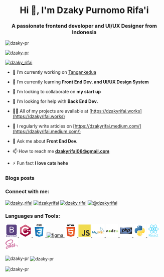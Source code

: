 <h1 align="center">Hi 👋, I'm Dzaky Purnomo Rifa'i</h1>
<h3 align="center">A passionate frontend developer and UI/UX Designer from Indonesia</h3>

<p align="left"> <img src="https://komarev.com/ghpvc/?username=dzaky-pr&label=Profile%20views&color=0e75b6&style=flat" alt="dzaky-pr" /> </p>

<p align="left"> <a href="https://github.com/ryo-ma/github-profile-trophy"><img src="https://github-profile-trophy.vercel.app/?username=dzaky-pr" alt="dzaky-pr" /></a> </p>

<p align="left"> <a href="https://twitter.com/dzaky_rifai" target="blank"><img src="https://img.shields.io/twitter/follow/dzaky_rifai?logo=twitter&style=for-the-badge" alt="dzaky_rifai" /></a> </p>

- 🔭 I’m currently working on [Tangankedua](soon!)

- 🌱 I’m currently learning **Front End Dev. and UI/UX Design System**

- 👯 I’m looking to collaborate on **my start up**

- 🤝 I’m looking for help with **Back End Dev.**

- 👨‍💻 All of my projects are available at [https://dzakyrifai.works](https://dzakyrifai.works)

- 📝 I regularly write articles on [https://dzakyrifai.medium.com/](https://dzakyrifai.medium.com/)

- 💬 Ask me about **Front End Dev.**

- 📫 How to reach me **dzakyrifai06@gmail.com**

- ⚡ Fun fact **I love cats hehe**

### Blogs posts
<!-- BLOG-POST-LIST:START -->
<!-- BLOG-POST-LIST:END -->

<h3 align="left">Connect with me:</h3>
<p align="left">
<a href="https://twitter.com/dzaky_rifai" target="blank"><img align="center" src="https://raw.githubusercontent.com/rahuldkjain/github-profile-readme-generator/master/src/images/icons/Social/twitter.svg" alt="dzaky_rifai" height="30" width="40" /></a>
<a href="https://linkedin.com/in/dzakyrifai" target="blank"><img align="center" src="https://raw.githubusercontent.com/rahuldkjain/github-profile-readme-generator/master/src/images/icons/Social/linked-in-alt.svg" alt="dzakyrifai" height="30" width="40" /></a>
<a href="https://instagram.com/dzaky.rifai" target="blank"><img align="center" src="https://raw.githubusercontent.com/rahuldkjain/github-profile-readme-generator/master/src/images/icons/Social/instagram.svg" alt="dzaky.rifai" height="30" width="40" /></a>
<a href="https://medium.com/@dzakyrifai" target="blank"><img align="center" src="https://raw.githubusercontent.com/rahuldkjain/github-profile-readme-generator/master/src/images/icons/Social/medium.svg" alt="@dzakyrifai" height="30" width="40" /></a>
</p>

<h3 align="left">Languages and Tools:</h3>
<p align="left"> <a href="https://getbootstrap.com" target="_blank"> <img src="https://raw.githubusercontent.com/devicons/devicon/master/icons/bootstrap/bootstrap-plain-wordmark.svg" alt="bootstrap" width="40" height="40"/> </a> <a href="https://www.w3schools.com/cpp/" target="_blank"> <img src="https://raw.githubusercontent.com/devicons/devicon/master/icons/cplusplus/cplusplus-original.svg" alt="cplusplus" width="40" height="40"/> </a> <a href="https://www.w3schools.com/css/" target="_blank"> <img src="https://raw.githubusercontent.com/devicons/devicon/master/icons/css3/css3-original-wordmark.svg" alt="css3" width="40" height="40"/> </a> <a href="https://www.figma.com/" target="_blank"> <img src="https://www.vectorlogo.zone/logos/figma/figma-icon.svg" alt="figma" width="40" height="40"/> </a> <a href="https://www.w3.org/html/" target="_blank"> <img src="https://raw.githubusercontent.com/devicons/devicon/master/icons/html5/html5-original-wordmark.svg" alt="html5" width="40" height="40"/> </a> <a href="https://developer.mozilla.org/en-US/docs/Web/JavaScript" target="_blank"> <img src="https://raw.githubusercontent.com/devicons/devicon/master/icons/javascript/javascript-original.svg" alt="javascript" width="40" height="40"/> </a> <a href="https://www.mysql.com/" target="_blank"> <img src="https://raw.githubusercontent.com/devicons/devicon/master/icons/mysql/mysql-original-wordmark.svg" alt="mysql" width="40" height="40"/> </a> <a href="https://nodejs.org" target="_blank"> <img src="https://raw.githubusercontent.com/devicons/devicon/master/icons/nodejs/nodejs-original-wordmark.svg" alt="nodejs" width="40" height="40"/> </a> <a href="https://www.php.net" target="_blank"> <img src="https://raw.githubusercontent.com/devicons/devicon/master/icons/php/php-original.svg" alt="php" width="40" height="40"/> </a> <a href="https://www.python.org" target="_blank"> <img src="https://raw.githubusercontent.com/devicons/devicon/master/icons/python/python-original.svg" alt="python" width="40" height="40"/> </a> <a href="https://reactjs.org/" target="_blank"> <img src="https://raw.githubusercontent.com/devicons/devicon/master/icons/react/react-original-wordmark.svg" alt="react" width="40" height="40"/> </a> <a href="https://sass-lang.com" target="_blank"> <img src="https://raw.githubusercontent.com/devicons/devicon/master/icons/sass/sass-original.svg" alt="sass" width="40" height="40"/> </a> </p>

<p><img align="left" src="https://github-readme-stats.vercel.app/api?username=dzaky-pr&show_icons=true&theme=tokyonight" alt="dzaky-pr" /></p>

<p>&nbsp;<img align="center" src="https://github-readme-stats.vercel.app/api/top-langs/?username=anuraghazra&layout=compact&theme=tokyonight" alt="dzaky-pr" /></p>

<p><img align="center" src="https://github-readme-streak-stats.herokuapp.com/?user=dzaky-pr&theme=tokyonight" alt="dzaky-pr" /></p>
